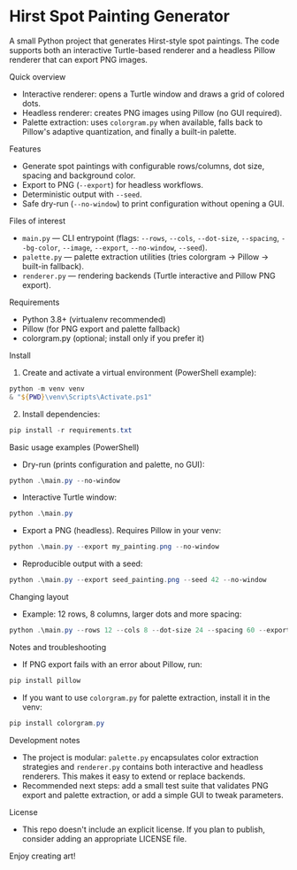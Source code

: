 # Hirst Spot Painting Generator

A small Python project that generates Hirst-style spot paintings. The code supports both an interactive Turtle-based renderer and a headless Pillow renderer that can export PNG images.

Quick overview
- Interactive renderer: opens a Turtle window and draws a grid of colored dots.
- Headless renderer: creates PNG images using Pillow (no GUI required).
- Palette extraction: uses `colorgram.py` when available, falls back to Pillow's adaptive quantization, and finally a built-in palette.

Features
- Generate spot paintings with configurable rows/columns, dot size, spacing and background color.
- Export to PNG (`--export`) for headless workflows.
- Deterministic output with `--seed`.
- Safe dry-run (`--no-window`) to print configuration without opening a GUI.

Files of interest
- `main.py` — CLI entrypoint (flags: `--rows`, `--cols`, `--dot-size`, `--spacing`, `--bg-color`, `--image`, `--export`, `--no-window`, `--seed`).
- `palette.py` — palette extraction utilities (tries colorgram -> Pillow -> built-in fallback).
- `renderer.py` — rendering backends (Turtle interactive and Pillow PNG export).

Requirements
- Python 3.8+ (virtualenv recommended)
- Pillow (for PNG export and palette fallback)
- colorgram.py (optional; install only if you prefer it)

Install
1. Create and activate a virtual environment (PowerShell example):

```powershell
python -m venv venv
& "${PWD}\venv\Scripts\Activate.ps1"
```

2. Install dependencies:

```powershell
pip install -r requirements.txt
```

Basic usage examples (PowerShell)

- Dry-run (prints configuration and palette, no GUI):

```powershell
python .\main.py --no-window
```

- Interactive Turtle window:

```powershell
python .\main.py
```

- Export a PNG (headless). Requires Pillow in your venv:

```powershell
python .\main.py --export my_painting.png --no-window
```

- Reproducible output with a seed:

```powershell
python .\main.py --export seed_painting.png --seed 42 --no-window
```

Changing layout
- Example: 12 rows, 8 columns, larger dots and more spacing:

```powershell
python .\main.py --rows 12 --cols 8 --dot-size 24 --spacing 60 --export big.png --no-window
```

Notes and troubleshooting
- If PNG export fails with an error about Pillow, run:

```powershell
pip install pillow
```

- If you want to use `colorgram.py` for palette extraction, install it in the venv:

```powershell
pip install colorgram.py
```

Development notes
- The project is modular: `palette.py` encapsulates color extraction strategies and `renderer.py` contains both interactive and headless renderers. This makes it easy to extend or replace backends.
- Recommended next steps: add a small test suite that validates PNG export and palette extraction, or add a simple GUI to tweak parameters.

License
- This repo doesn't include an explicit license. If you plan to publish, consider adding an appropriate LICENSE file.

Enjoy creating art!